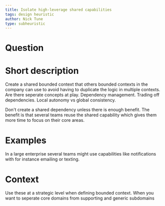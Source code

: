 ```yaml
---
title: Isolate high-leverage shared capabilities
tags: design heuristic
author: Nick Tune
type: subheuristic
---
```

# Question

# Short description

Create a shared bounded context that others bounded contexts in the company can use to avoid having to duplicate the logic in multiple contexts. Are there seperate concepts at play. Dependency management. Trading off dependencies. Local autonomy vs global consistency.

Don't create a shared dependency unless there is enough benefit. The benefit is that several teams reuse the shared capability which gives them more time to focus on their core areas.

# Examples

In a large enterprise several teams might use capabilities like notifications with for instance emailing or texting. 

# Context

Use these at a strategic level when defining bounded context. When you want to seperate core domains from supporting and generic subdomains
